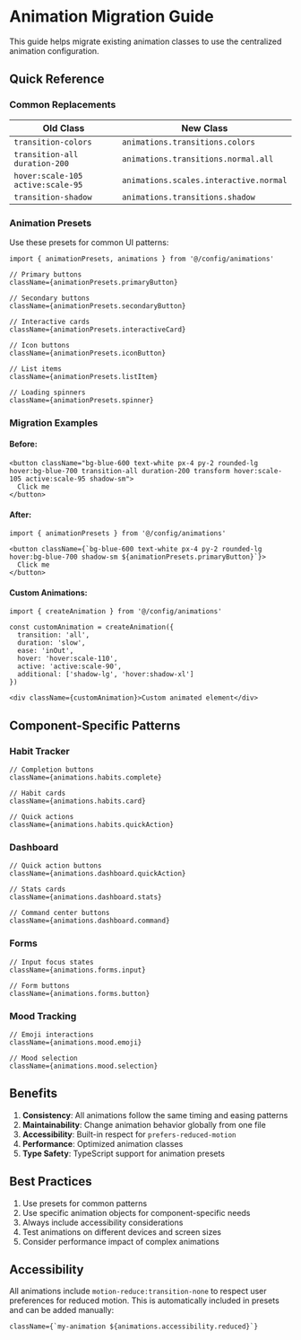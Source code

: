 # Animation Migration Guide

This guide helps migrate existing animation classes to use the centralized animation configuration.

## Quick Reference

### Common Replacements

| Old Class | New Class |
|-----------|-----------|
| `transition-colors` | `animations.transitions.colors` |
| `transition-all duration-200` | `animations.transitions.normal.all` |
| `hover:scale-105 active:scale-95` | `animations.scales.interactive.normal` |
| `transition-shadow` | `animations.transitions.shadow` |

### Animation Presets

Use these presets for common UI patterns:

```tsx
import { animationPresets, animations } from '@/config/animations'

// Primary buttons
className={animationPresets.primaryButton}

// Secondary buttons
className={animationPresets.secondaryButton}

// Interactive cards
className={animationPresets.interactiveCard}

// Icon buttons
className={animationPresets.iconButton}

// List items
className={animationPresets.listItem}

// Loading spinners
className={animationPresets.spinner}
```

### Migration Examples

#### Before:
```tsx
<button className="bg-blue-600 text-white px-4 py-2 rounded-lg hover:bg-blue-700 transition-all duration-200 transform hover:scale-105 active:scale-95 shadow-sm">
  Click me
</button>
```

#### After:
```tsx
import { animationPresets } from '@/config/animations'

<button className={`bg-blue-600 text-white px-4 py-2 rounded-lg hover:bg-blue-700 shadow-sm ${animationPresets.primaryButton}`}>
  Click me
</button>
```

#### Custom Animations:
```tsx
import { createAnimation } from '@/config/animations'

const customAnimation = createAnimation({
  transition: 'all',
  duration: 'slow',
  ease: 'inOut',
  hover: 'hover:scale-110',
  active: 'active:scale-90',
  additional: ['shadow-lg', 'hover:shadow-xl']
})

<div className={customAnimation}>Custom animated element</div>
```

## Component-Specific Patterns

### Habit Tracker
```tsx
// Completion buttons
className={animations.habits.complete}

// Habit cards
className={animations.habits.card}

// Quick actions
className={animations.habits.quickAction}
```

### Dashboard
```tsx
// Quick action buttons
className={animations.dashboard.quickAction}

// Stats cards
className={animations.dashboard.stats}

// Command center buttons
className={animations.dashboard.command}
```

### Forms
```tsx
// Input focus states
className={animations.forms.input}

// Form buttons
className={animations.forms.button}
```

### Mood Tracking
```tsx
// Emoji interactions
className={animations.mood.emoji}

// Mood selection
className={animations.mood.selection}
```

## Benefits

1. **Consistency**: All animations follow the same timing and easing patterns
2. **Maintainability**: Change animation behavior globally from one file
3. **Accessibility**: Built-in respect for `prefers-reduced-motion`
4. **Performance**: Optimized animation classes
5. **Type Safety**: TypeScript support for animation presets

## Best Practices

1. Use presets for common patterns
2. Use specific animation objects for component-specific needs
3. Always include accessibility considerations
4. Test animations on different devices and screen sizes
5. Consider performance impact of complex animations

## Accessibility

All animations include `motion-reduce:transition-none` to respect user preferences for reduced motion. This is automatically included in presets and can be added manually:

```tsx
className={`my-animation ${animations.accessibility.reduced}`}
```